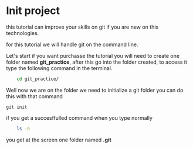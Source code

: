 # Init project

this tutorial can improve your skills on git if you are new on this technologies.

for this tutorial we will handle git on the command line.

Let's start if you want purchasse the tutorial you will need to create one folder named **git_practice**, after this go into the folder created, to access it type the following command in the terminal.

```bash
    cd git_practice/
```

Well now we are on the folder we need to initialize a git folder you can do this with that command

```
git init
```
if you get a succesffulled command when you type normally

```bash
    ls -a
```
you get at the screen one folder named **.git**
